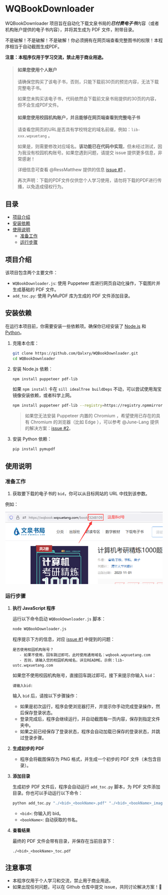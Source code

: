 # WQBookDownloader

WQBookDownloader 项目旨在自动化下载文泉书局的***已付费电子书***内容（或者机构账户提供的电子书内容），并将其生成为 PDF 文件，附带目录。

不是破解！不是破解！不是破解！你必须拥有在网页端查看完整图书的权限！本程序相当于自动截图生成PDF。

**注意：本程序仅用于学习交流，禁止用于商业用途。**

> #### 如果您使用个人账户
>
> 请确保您购买了该电子书，否则，只能下载前30页的预览内容，无法下载完整电子书。
>
> 如果您未购买该电子书，代码依然会下载前文泉书局提供的30页的内容，但不会生成PDF文件。
>
> #### 如果您使用校园机构账户，并且能够在网页端查看到完整电子书
>
> 请查看您网页的URL是否具有学校特定的域名前缀，例如：`lib-xxx.wqxuetang` 。
>
> 如果是，则需要修改对应域名。**该功能已在代码中实现**，但未经过测试，因为我没有校园机构账号。如果您遇到问题，请提交 issue 提供更多信息，非常感谢！
>
> 详细信息可查看 @RessMatthew 提供的信息 [issue #1](https://github.com/Qalxry/WQBookDownloader/issues/1) 。
>
> 再次声明：下载的PDF文件仅供您个人学习使用，请勿将下载的PDF进行传播，以免造成侵权行为。

## 目录

- [项目介绍](#项目介绍)
- [安装依赖](#安装依赖)
- [使用说明](#使用说明)
  - [准备工作](#准备工作)
  - [运行步骤](#运行步骤)

## 项目介绍

该项目包含两个主要文件：

- `WQBookDownloader.js`: 使用 Puppeteer 库进行网页自动化操作，下载图片并生成基础的 PDF 文件。
- `add_toc.py`: 使用 PyMuPDF 库为生成的 PDF 文件添加目录。

## 安装依赖

在运行本项目前，你需要安装一些依赖项。确保你已经安装了 [Node.js](https://nodejs.org/) 和 [Python](https://www.python.org/)。

1. 克隆本仓库：

   ```bash
   git clone https://github.com/Qalxry/WQBookDownloader.git
   cd WQBookDownloader
   ```

2. 安装 Node.js 依赖：

   ```bash
   npm install puppeteer pdf-lib
   ```

   如果 `npm install` 卡在 `sill idealTree buildDeps` 不动，可以尝试使用淘宝镜像安装依赖，或者科学上网。

   ```bash
   npm install puppeteer pdf-lib --registry=https://registry.npmmirror.com
   ```

   > 如果您无法安装 Puppeteer 内置的 Chromium  ，希望使用已存在的具有 Chromium 的浏览器（比如 Edge ），可以参考 @June-Lang 提供的解决方案：[issue #2](https://github.com/Qalxry/WQBookDownloader/issues/2)。

3. 安装 Python 依赖：

   ```bash
   pip install pymupdf
   ```

## 使用说明

### 准备工作

1. 获取要下载的电子书的 `bid`，你可以从目标网站的 URL 中找到该参数。

例如：

![alt text](./asserts/711a88fad7b6aa2d7c47ebc508efcad0.png)

### 运行步骤

1. **执行 JavaScript 程序**

   运行以下命令启动 `WQBookDownloader.js` 脚本：

   ```bash
   node WQBookDownloader.js
   ```

   程序提示下方的信息，对应 [issue #1](https://github.com/Qalxry/WQBookDownloader/issues/1) 中提到的问题：

   ```
   是否使用校园机构账号？
      - 如果不使用，回车跳过即可。此时使用通用域名：wqbook.wqxuetang.com
      - 否则，请输入您的校园机构域名，详见README。示例：lib-ustc.wqxuetang.com
   ```
   
   如果您不使用校园机构账号，直接回车跳过即可。接下来提示你输入 `bid`：

   ```
   请输入bid:
   ```

   输入 `bid` 后，请按以下步骤操作：

   - 如果是初次运行，程序会使浏览器打开，并提示你手动完成登录操作，然后保存登录状态。
   - 登录完成后，程序会继续运行，并自动截图每一页内容，保存到指定文件夹中。
   - 如果之前已经保存了登录状态，程序会自动加载已保存的登录状态，并跳过登录步骤。

2. **生成初步的 PDF**

   - 程序会将截图保存为 PNG 格式，并生成一个初步的 PDF 文件（未包含目录）。

3. **添加目录**

   生成初步 PDF 文件后，程序会自动运行 `add_toc.py` 脚本，为 PDF 文件添加目录。你也可以手动运行以下命令：

   ```bash
   python add_toc.py "./<bid>_<bookName>.pdf" "./<bid>_<bookName>_images/catalog.json" "./<bid>_<bookName>_toc.pdf"
   ```

   - `<bid>`: 你输入的 bid。
   - `<bookName>`: 自动获取的书名。

4. **查看结果**

   最终的 PDF 文件会带有目录，并保存在当前目录下：

   ```
   ./<bid>_<bookName>_toc.pdf
   ```

## 注意事项

- 本程序仅用于个人学习和交流，禁止用于商业用途。
- 如果出现任何问题，可以在 Github 仓库中提交 issue，共同讨论解决方案！🤗

